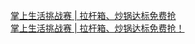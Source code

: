   
[掌上生活挑战赛 | 拉杆箱、炒锅达标免费抢](http://www.dianyue.me/archives/511/ozav1xi18t6b4fjb/)  
[掌上生活挑战赛 | 拉杆箱、炒锅达标免费抢！](http://www.dianyue.me/archives/032/nkhr2vtqd5404gyj/)